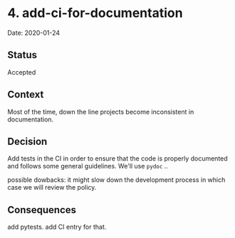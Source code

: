 # 4. add-ci-for-documentation

Date: 2020-01-24

## Status

Accepted

## Context

Most of the time, down the line projects become inconsistent in documentation.

## Decision

Add tests in the CI in order to ensure that the code is properly documented and follows some general guidelines.
We'll use `pydoc` ..

possible dowbacks: it might slow down the development process in which case we will review the policy.

## Consequences

add pytests.
add CI entry for that.

